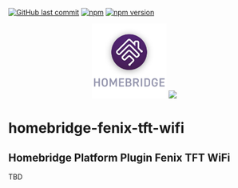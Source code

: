 [![GitHub last commit](https://img.shields.io/github/last-commit/tomas-kulhanek/homebridge-fenix-tft-wifi.svg)](https://github.com/tomas-kulhanek/homebridge-fenix-tft-wifi)
[![npm](https://img.shields.io/npm/dt/homebridge-fenix-tft-wifi.svg)](https://www.npmjs.com/package/homebridge-fenix-tft-wifi)
[![npm version](https://badge.fury.io/js/homebridge-fenix-tft-wifi.svg)](https://badge.fury.io/js/homebridge-fenix-tft-wifi)

<p align="center">

<img src="https://github.com/homebridge/branding/raw/master/logos/homebridge-wordmark-logo-vertical.png" width="150">
<img src="https://www.fenixgroup.cz/sites/default/files/fenix_2020_2.png"  width="300">

</p>

# homebridge-fenix-tft-wifi

## Homebridge Platform Plugin Fenix TFT WiFi

TBD


